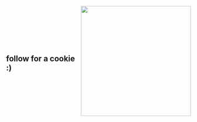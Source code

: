 <div style="display: flex; gap: 12px; align-items: center;">
  
## follow for a cookie :)

<img src="https://static.vecteezy.com/system/resources/previews/009/400/072/non_2x/homemade-tasty-cookies-clipart-design-illustration-free-png.png" width="300" >
</div>
